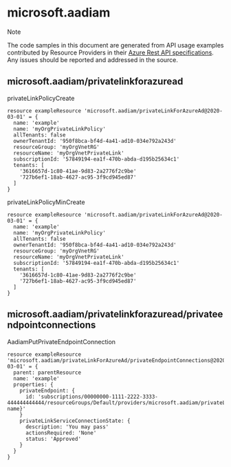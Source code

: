 # microsoft.aadiam
  
> [!NOTE]
> The code samples in this document are generated from API usage examples contributed by Resource Providers in their [Azure Rest API specifications](https://github.com/Azure/azure-rest-api-specs). Any issues should be reported and addressed in the source.


## microsoft.aadiam/privatelinkforazuread

privateLinkPolicyCreate
```bicep
resource exampleResource 'microsoft.aadiam/privateLinkForAzureAd@2020-03-01' = {
  name: 'example'
  name: 'myOrgPrivateLinkPolicy'
  allTenants: false
  ownerTenantId: '950f8bca-bf4d-4a41-ad10-034e792a243d'
  resourceGroup: 'myOrgVnetRG'
  resourceName: 'myOrgVnetPrivateLink'
  subscriptionId: '57849194-ea1f-470b-abda-d195b25634c1'
  tenants: [
    '3616657d-1c80-41ae-9d83-2a2776f2c9be'
    '727b6ef1-18ab-4627-ac95-3f9cd945ed87'
  ]
}
```

privateLinkPolicyMinCreate
```bicep
resource exampleResource 'microsoft.aadiam/privateLinkForAzureAd@2020-03-01' = {
  name: 'example'
  name: 'myOrgPrivateLinkPolicy'
  allTenants: false
  ownerTenantId: '950f8bca-bf4d-4a41-ad10-034e792a243d'
  resourceGroup: 'myOrgVnetRG'
  resourceName: 'myOrgVnetPrivateLink'
  subscriptionId: '57849194-ea1f-470b-abda-d195b25634c1'
  tenants: [
    '3616657d-1c80-41ae-9d83-2a2776f2c9be'
    '727b6ef1-18ab-4627-ac95-3f9cd945ed87'
  ]
}
```

## microsoft.aadiam/privatelinkforazuread/privateendpointconnections

AadiamPutPrivateEndpointConnection
```bicep
resource exampleResource 'microsoft.aadiam/privateLinkForAzureAd/privateEndpointConnections@2020-03-01' = {
  parent: parentResource 
  name: 'example'
  properties: {
    privateEndpoint: {
      id: 'subscriptions/00000000-1111-2222-3333-444444444444/resourceGroups/Default/providers/microsoft.aadiam/privateLinkForAzureAD/ddb1/privateLinkConnections/{privateEndpointConnection name}'
    }
    privateLinkServiceConnectionState: {
      description: 'You may pass'
      actionsRequired: 'None'
      status: 'Approved'
    }
  }
}
```
